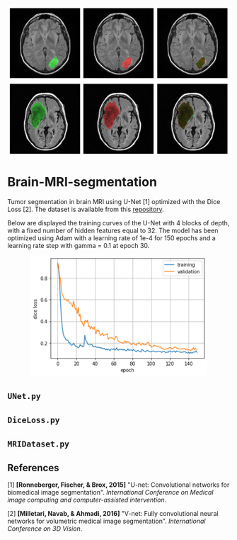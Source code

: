 <p align="center">
    <img src="images/examples.png" width="800" title="Examples" />
</p>

# Brain-MRI-segmentation
Tumor segmentation in brain MRI using U-Net \[1\] optimized with the Dice Loss \[2]. The dataset is available from this [repository](https://github.com/giacomodeodato/BrainMRIDataset).

Below are displayed the training curves of the U-Net with 4 blocks of depth, with a fixed number of hidden features equal to 32. The model has been optimized using Adam with a learning rate of 1e-4 for 150 epochs and a learning rate step with gamma = 0.1 at epoch 30.

<p align="center">
    <img src="images/training_curves.png" width="400" title="Training Curves" />
</p>

## `UNet.py`

## `DiceLoss.py`

## `MRIDataset.py`

## References
\[1\] **\[Ronneberger, Fischer, & Brox, 2015\]** "U-net: Convolutional networks for biomedical image segmentation". *International Conference on Medical image computing and computer-assisted intervention*.

\[2\] **\[Milletari, Navab, & Ahmadi, 2016\]** "V-net: Fully convolutional neural networks for volumetric medical image segmentation". *International Conference on 3D Vision*.
